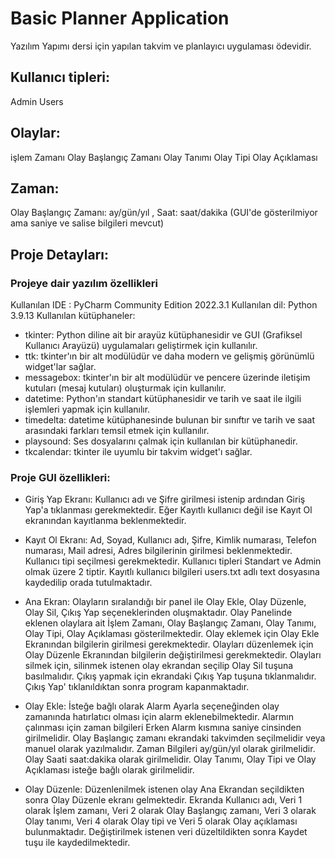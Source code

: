 # Basic Planner Application 
Yazılım Yapımı dersi için yapılan takvim ve planlayıcı uygulaması ödevidir.

## Kullanıcı tipleri:
Admin
Users

## Olaylar:
işlem Zamanı
Olay Başlangıç Zamanı
Olay Tanımı
Olay Tipi
Olay Açıklaması

## Zaman:
Olay Başlangıç Zamanı: ay/gün/yıl , Saat: saat/dakika (GUI'de gösterilmiyor ama saniye ve salise bilgileri mevcut)

## Proje Detayları:
### Projeye dair yazılım özellikleri
Kullanılan IDE : PyCharm Community Edition 2022.3.1
Kullanılan dil: Python 3.9.13
Kullanılan kütüphaneler:
- tkinter: Python diline ait bir arayüz kütüphanesidir ve GUI (Grafiksel Kullanıcı Arayüzü) uygulamaları geliştirmek için kullanılır.
- ttk: tkinter'ın bir alt modülüdür ve daha modern ve gelişmiş görünümlü widget'lar sağlar.
- messagebox: tkinter'ın bir alt modülüdür ve pencere üzerinde iletişim kutuları (mesaj kutuları) oluşturmak için kullanılır.
- datetime: Python'ın standart kütüphanesidir ve tarih ve saat ile ilgili işlemleri yapmak için kullanılır.
- timedelta: datetime kütüphanesinde bulunan bir sınıftır ve tarih ve saat arasındaki farkları temsil etmek için kullanılır.
- playsound: Ses dosyalarını çalmak için kullanılan bir kütüphanedir.
- tkcalendar: tkinter ile uyumlu bir takvim widget'ı sağlar.

### Proje GUI özellikleri:
- Giriş Yap Ekranı:
  Kullanıcı adı ve Şifre girilmesi istenip ardından Giriş Yap'a tıklanması gerekmektedir.
  Eğer Kayıtlı kullanıcı değil ise Kayıt Ol ekranından kayıtlanma beklenmektedir.

- Kayıt Ol Ekranı:
  Ad, Soyad, Kullanıcı adı, Şifre, Kimlik numarası, Telefon numarası, Mail adresi, Adres bilgilerinin girilmesi beklenmektedir.
  Kullanıcı tipi seçilmesi gerekmektedir. Kullanıcı tipleri Standart ve Admin olmak üzere 2 tiptir.
  Kayıtlı kullanıcı bilgileri users.txt adlı text dosyasına kaydedilip orada tutulmaktadır.

- Ana Ekran:
  Olayların sıralandığı bir panel ile Olay Ekle, Olay Düzenle, Olay Sil, Çıkış Yap seçeneklerinden oluşmaktadır.
  Olay Panelinde eklenen olaylara ait İşlem Zamanı, Olay Başlangıç Zamanı, Olay Tanımı, Olay Tipi, Olay Açıklaması gösterilmektedir.
  Olay eklemek için Olay Ekle Ekranından bilgilerin girilmesi gerekmektedir.
  Olayları düzenlemek için Olay Düzenle Ekranından bilgilerin değiştirilmesi gerekmektedir.
  Olayları silmek için, silinmek istenen olay ekrandan seçilip Olay Sil tuşuna basılmalıdır.
  Çıkış yapmak için ekrandaki Çıkış Yap tuşuna tıklanmalıdır. Çıkış Yap' tıklanıldıktan sonra program kapanmaktadır.

- Olay Ekle:
  İsteğe bağlı olarak Alarm Ayarla seçeneğinden olay zamanında hatırlatıcı olması için alarm eklenebilmektedir. Alarmın çalınması için zaman bilgileri Erken Alarm kısmına saniye cinsinden girilmelidir.
  Olay Başlangıç zamanı ekrandaki takvimden seçilmelidir veya manuel olarak yazılmalıdır. Zaman Bilgileri ay/gün/yıl olarak girilmelidir.
  Olay Saati saat:dakika olarak girilmelidir.
  Olay Tanımı, Olay Tipi ve Olay Açıklaması isteğe bağlı olarak girilmelidir.

- Olay Düzenle:
  Düzenlenilmek istenen olay Ana Ekrandan seçildikten sonra Olay Düzenle ekranı gelmektedir.
  Ekranda Kullanıcı adı, Veri 1 olarak İşlem zamanı, Veri 2 olarak Olay Başlangıç zamanı, Veri 3 olarak Olay tanımı, Veri 4 olarak Olay tipi ve Veri 5 olarak Olay açıklaması bulunmaktadır.
  Değiştirilmek istenen veri düzeltildikten sonra Kaydet tuşu ile kaydedilmektedir.




